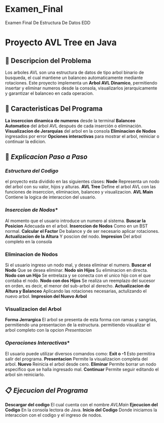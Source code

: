 # Examen_Final
Examen Final De Estructura De Datos EDD
# Proyecto AVL Tree en Java
## 📌 Descripcion del Problema
Los arboles AVL son una estructura de datos de tipo arbol binario de busqueda, el cual mantiene un balanceo automaticamente mediante rotaciones.
Este proyecto implementa un **Arbol AVL Dinamico**, permitiendo insertar y eliminar numeros desde la consola, visualizarlos jerarquicamente y garantizar el balanceo en cada operacion.
## 📌 Caracteristicas Del Programa
**La inserccion dinamica de numeros** desde la terminal
**Balanceo Automatico** del árbol AVL después de cada inserción o eliminación.
**Visualizacion de Jerarquias** del arbol en la consola
**Eliminacion de Nodos** ingresados por error
**Opciones interactivas** para mostrar el arbol, reiniciar o continuar la edicion.
## ️️️️️💬 *Explicacion Paso a Paso*
### *Estructura del Codigo*
el proyecto esta dividido en las siguientes clases:
**Node** Representa un nodo del arbol con su valor, hijos y alturas.
**AVL Tree** Define el arbol AVL con las funciones de inserccion, eliminacion, balanceo y visualizacion.
**AVL Main** Contiene la logica de interaccion del usuario.
### *Inserccion de Nodos**
Al momento que el usuario introduce un numero al sistema.
**Buscar la Posicion** Adecuada en el arbol.
**Inserccion de Nodos** Como en un BST normal.
**Calcular el Factor** De balance y de ser necesario aplicar rotaciones.
**Actualizacion de la Altura** Y poscion del nodo.
**Impresion** Del arbol completo en la consola
### **Eliminacion de Nodos**
Si el usuario ingreso un nodo mal, y desea eliminar el numero.
**Buscar el Nodo** Que se desea eliminar.
**Nodo sin Hijos** Su eliminacion en directa.
**Nodo con un Hijo** Se entrelaza y se conecta con el unico hijo con el que contaba el nodo.
**Nodo con dos Hijos** Se realiza un reemplazo del sucesor en orden, es decir, el menor del sub-arbol  al derecho.
**Actualizacion de Altura y Balanceo** Aplicando las rotaciones necesarias, actulizando el nuevo arbol.
**Impresion del Nuevo Arbol**
### **Visualizacion del Arbol**
**Forma Jerrargica** El arbol se presenta de esta forma con ramas y sangrias, permitiendo una presentacion de la estructura.
permitiendo visualizar el arbol completo con la opcion *Presentacion*
### *Operaciones Interactivas**
El usuario puede utilizar diversos comandos como:
**Exit o -1** Esto permitira salir del programa.
**Presentacion** Permite la visualizacion completa del arbol.
**Nuevo** Reinicia el arbol desde cero.
**Eliminar** Permite borrar un nodo especifico que se halla ingresado mal.
**Continuar** Permite seguir editando el arbol sin reiniciarlo.
## 📋 *Ejecucion del Programa*
**Descargar del codigo** El cual cuenta con el nombre *AVLMain*
**Ejecucion del Codigo** En la consola lectora de Java.
**Inicio del Codigo** Donde iniciamos la interaccion con el codigo y el ingreso de nodos.
